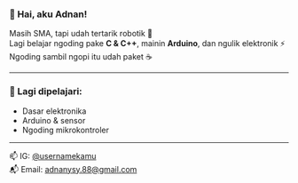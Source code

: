 ### 👋 Hai, aku Adnan!

Masih SMA, tapi udah tertarik robotik 🤖  
Lagi belajar ngoding pake **C & C++**, mainin **Arduino**, dan ngulik elektronik ⚡  
Ngoding sambil ngopi itu udah paket ☕  

---

### 🎯 Lagi dipelajari:
- Dasar elektronika  
- Arduino & sensor  
- Ngoding mikrokontroler  

---

📫 IG: [@usernamekamu](https://instagram.com/adnnrsy)  
📬 Email: adnanysy.88@gmail.com
